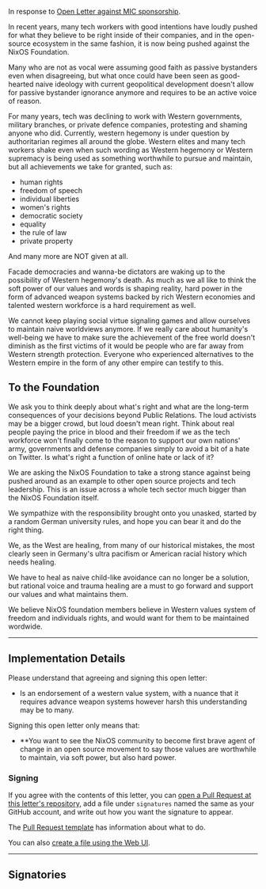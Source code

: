In response to [Open Letter against MIC sponsorship](https://nixos-users-against-mic-sponsorship.github.io/).

In recent years, many tech workers with good intentions have loudly pushed for what they believe to be right inside of their companies, and in the open-source ecosystem in the same fashion, it is now being pushed against the NixOS Foundation. 

Many who are not as vocal were assuming good faith as passive bystanders even when disagreeing, but what once could have been seen as good-hearted naive ideology with current geopolitical development doesn't allow for passive bystander ignorance anymore and requires to be an active voice of reason.

For many years, tech was declining to work with Western governments, military branches, or private defence companies, protesting and shaming anyone who did. Currently, western hegemony is under question by authoritarian regimes all around the globe. 
Western elites and many tech workers shake even when such wording as Western hegemony or Western supremacy is being used as something worthwhile to pursue and maintain, but all achievements we take for granted, such as:
- human rights
- freedom of speech
- individual liberties
- women's rights
- democratic society
- equality
- the rule of law
- private property


And many more are NOT given at all. 


Facade democracies and wanna-be dictators are waking up to the possibility of Western hegemony's death. As much as we all like to think the soft power of our values and words is shaping reality, hard power in the form of advanced weapon systems backed by rich Western economies and talented western workforce is a hard requirement as well. 

We cannot keep playing social virtue signaling games and allow ourselves to maintain naive worldviews anymore. If we really care about humanity's well-being we have to make sure the achievement of the free world doesn't diminish as the first victims of it would be people who are far away from Western strength protection. 
Everyone who experienced alternatives to the Western empire in the form of any other empire can testify to this. 


## To the Foundation

We ask you to think deeply about what's right and what are the long-term consequences of your decisions beyond Public Relations. The loud activists may be a bigger crowd, but loud doesn't mean right. Think about real people paying the price in blood and their freedom if we as the tech workforce won't finally come to the reason to support our own nations' army, governments and defense companies simply to avoid a bit of a hate on Twitter.
Is what's right a function of online hate or lack of it? 

We are asking the NixOS Foundation to take a strong stance against being pushed around as an example to other open source projects and tech leadership. This is an issue across a whole tech sector much bigger than the NixOS Foundation itself. 

We sympathize with the responsibility brought onto you unasked, started by a random German university rules, and hope you can bear it and do the right thing.

We, as the West are healing, from many of our historical mistakes, the most clearly seen in Germany's ultra pacifism or American racial history which needs healing.

We have to heal as naive child-like avoidance can no longer be a solution, but rational voice and trauma healing are a must to go forward and support our values and what maintains them. 

We believe NixOS foundation members believe in Western values system of freedom and individuals rights, and would want for them to be maintained wordwide. 

* * *

## Implementation Details

Please understand that agreeing and signing this open letter:

 - Is an endorsement of a western value system, with a nuance that it requires advance weapon systems however harsh this understanding may be to many.

Signing this open letter only means that:

 * **You want to see the NixOS community to become first brave agent of change in an open source movement to say those values are worthwhile to maintain, via soft power, but also hard power. 


### Signing

If you agree with the contents of this letter, you can [open a Pull Request at this letter's repository](https://github.com/NixOS-Users-For-Western-MIL-and-GOVs/NixOS-Users-For-Western-MIL-and-GOVs.github.io/pulls), add a file under `signatures` named the same as your GitHub account, and write out how you want the signature to appear.


The [Pull Request template](https://github.com/NixOS-Users-For-Western-MIL-and-GOVs/NixOS-Users-For-Western-MIL-and-GOVs.github.io/blob/letter/.github/PULL_REQUEST_TEMPLATE.md) has information about what to do.


You can also [create a file using the Web UI](https://github.com/NixOS-Users-For-Western-MIL-and-GOVs/NixOS-Users-For-Western-MIL-and-GOVs.github.io/new/letter/signatures/).


* * *

## Signatories

<!-- ... -->
